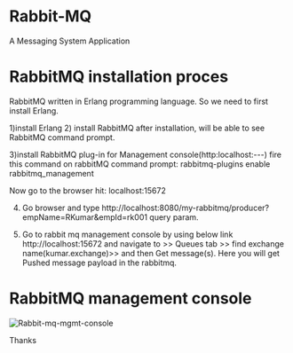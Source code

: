 # Rabbit-MQ
A Messaging System Application


RabbitMQ installation proces
=================================
RabbitMQ written in Erlang programming language. So we need to first install Erlang.

1)install Erlang
2) install RabbitMQ
      after installation, will be able to see RabbitMQ command prompt.
	  
3)install RabbitMQ plug-in for Management console(http:localhost:---)
   fire this command on rabbitMQ command prompt: rabbitmq-plugins enable rabbitmq_management

 Now go to the browser hit: localhost:15672
 
 
 4) Go browser and type  http://localhost:8080/my-rabbitmq/producer?empName=RKumar&empId=rk001  query param.
 
 5) Go to rabbit mq management console by using below link
  http://localhost:15672 and navigate to >> Queues tab >> find exchange name(kumar.exchange)>> and then Get message(s). Here you will get 
  Pushed message payload in the rabbitmq.
  
  # RabbitMQ management console
  
  
![Rabbit-mq-mgmt-console](https://user-images.githubusercontent.com/48691043/64487704-50257600-d25b-11e9-9dfb-a02acf523ae9.JPG)
  
  Thanks
  
